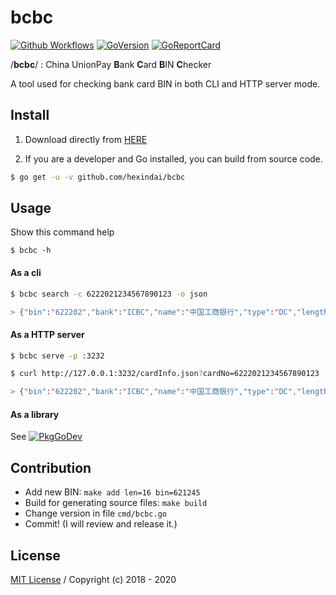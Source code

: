 bcbc
======

[![Github Workflows](https://github.com/hexindai/bcbc/workflows/bcbc-ci-wf/badge.svg)](https://github.com/hexindai/bcbc/actions?query=workflow%3Abcbc-ci-wf)
[![GoVersion](https://img.shields.io/github/v/release/hexindai/bcbc)](https://github.com/hexindai/bcbc/releases/latest)
[![GoReportCard](https://goreportcard.com/badge/github.com/hexindai/bcbc)](https://goreportcard.com/report/github.com/hexindai/bcbc)

/**bcbc**/ : China UnionPay **B**ank **C**ard **B**IN **C**hecker

A tool used for checking bank card BIN in both CLI and HTTP server mode.

## Install

1. Download directly from [HERE](https://github.com/hexindai/bcbc/releases)

2. If you are a developer and Go installed, you can build from source code.

```bash
$ go get -u -v github.com/hexindai/bcbc
```

## Usage

Show this command help

```
$ bcbc -h
```

#### As a cli

```bash
$ bcbc search -c 6222021234567890123 -o json

> {"bin":"622202","bank":"ICBC","name":"中国工商银行","type":"DC","length":19}
```

#### As a HTTP server

```bash
$ bcbc serve -p :3232

$ curl http://127.0.0.1:3232/cardInfo.json?cardNo=6222021234567890123

> {"bin":"622202","bank":"ICBC","name":"中国工商银行","type":"DC","length":19}
```

#### As a library

See [![PkgGoDev](https://pkg.go.dev/badge/github.com/hexindai/bcbc/bank)](https://pkg.go.dev/github.com/hexindai/bcbc/bank?tab=doc)

## Contribution

* Add new BIN: `make add len=16 bin=621245`
* Build for generating source files: `make build`
* Change version in file `cmd/bcbc.go`
* Commit! (I will review and release it.)

## License

[MIT License](LICENSE) / Copyright (c) 2018 - 2020
